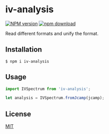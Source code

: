 # iv-analysis

[![NPM version][npm-image]][npm-url]
[![npm download][download-image]][download-url]

Read different formats and unify the format.

## Installation

`$ npm i iv-analysis`

## Usage

```js
import IVSpectrum from 'iv-analysis';

let analysis = IVSpectrum.fromJcamp(jcamp);
```

## License

[MIT](./LICENSE)

[npm-image]: https://img.shields.io/npm/v/iv-analysis.svg
[npm-url]: https://www.npmjs.com/package/iv-analysis
[download-image]: https://img.shields.io/npm/dm/iv-analysis.svg
[download-url]: https://www.npmjs.com/package/iv-analysis
